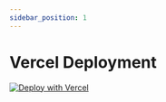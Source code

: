 ```yaml
---
sidebar_position: 1
---
```


# Vercel Deployment

[![Deploy with Vercel](https://vercel.com/button)](https://vercel.com/new/clone?repository-url=https%3A%2F%2Fgithub.com%2Fjorge-menjivar%2Funsaged%2Ftree%2Fmain&env=NEXT_PUBLIC_SUPABASE_URL,NEXT_PUBLIC_SUPABASE_ANON_KEY,SUPABASE_SERVICE_ROLE_KEY,SUPABASE_JWT_SECRET,NEXTAUTH_SECRET,NEXTAUTH_URL,NEXT_PUBLIC_DEFAULT_MODEL,NEXT_PUBLIC_DEBUG_MODE&envDescription=API%20Key%20Documentation&envLink=https%3A%2F%2Funsaged.com%2Fdocs%2Fconfiguration%2Fgeneral-configuration&project-name=unsaged&repository-name=unsaged&demo-title=Demo&demo-url=https%3A%2F%2Fapp.unsaged.com)